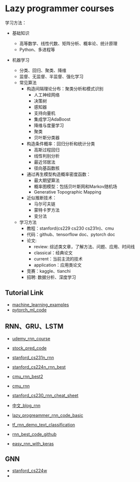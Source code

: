 # Lazy programmer courses  

学习方法：

- 基础知识  
    - 高等数学、线性代数、矩阵分析、概率论、统计原理  
    - Python、多进程等

- 机器学习 
    - 分类、回归、聚类、降维  
    - 监督、无监督、半监督、强化学习
    - 常见算法
      - 构造间隔理论分布：聚类分析和模式识别
          - 人工神经网络
          - 决策树
          - 感知器
          - 支持向量机
          - 集成学习AdaBoost
          - 降维与度量学习
          - 聚类
          - 贝叶斯分类器
      - 构造条件概率：回归分析和统计分类
          - 高斯过程回归
          - 线性判别分析
          - 最近邻居法
          - 径向基函数核
      - 通过再生模型构造概率密度函数：
          - 最大期望算法
          - 概率图模型：包括贝叶斯网和Markov随机场
          - Generative Topographic Mapping 
      - 近似推断技术：
          - 马尔可夫链
          - 蒙特卡罗方法
          - 变分法
    - 学习方法
      - 教程：stanford(cs229 cs230 cs231n)、cmu 
      - 代码：github、tensorflow doc、pytorch doc
      - 论文: 
          - review: 综述类文章，了解方法、问题、应用、时间线
          - classical：经典论文
          - current：当前主流的技术
          - application：应用类论文
      - 竞赛：kaggle、tianchi
      - 招聘: 数据分析、深度学习


## Tutorial Link 

- [machine_learning_examples](https://github.com/lazyprogrammer/machine_learning_examples)  
- [pytorch_ml_code](https://github.com/udacity/deep-learning-v2-pytorch)  

## RNN、GRU、LSTM

- [udemy_rnn_course](https://www.udemy.com/course/deep-learning-recurrent-neural-networks-in-python/)  
- [stock_pred_code](https://lazyprogrammer.me/stock-prediction/)  
- [stanford_cs231n_rnn](http://cs231n.stanford.edu/slides/2017/cs231n_2017_lecture10.pdf)  
- [stanford_cs224n_rnn_best](https://web.stanford.edu/class/cs224n/slides/cs224n-2020-lecture07-fancy-rnn.pdf)  
- [cmu_rnn_best2](http://www.cs.cmu.edu/~bhiksha/courses/deeplearning/Spring.2018/www/recitations/rec5.rnn.pdf)    
- [cmu_rnn](http://www.cs.cmu.edu/~mgormley/courses/10601-s18/slides/lecture17-rnn.pdf)    
- [stanford_cs230_rnn_cheat_sheet](https://stanford.edu/~shervine/teaching/cs-230/cheatsheet-recurrent-neural-networks)
- [中文_blog_rnn](https://medium.com/analytics-vidhya/rnn-vs-gru-vs-lstm-863b0b7b1573)
  
- [lazy_progreammer_rnn_code_basic](https://lazyprogrammer.me/stock-prediction/)   
- [tf_rnn_demo_text_classification](https://www.tensorflow.org/tutorials/text/text_classification_rnn)  
- [rnn_best_code_github](https://github.com/omerbsezer/LSTM_RNN_Tutorials_with_Demo)  
- [easy_rnn_with_keras](https://github.com/buomsoo-kim/Easy-deep-learning-with-Keras)


## GNN 

- [stanford_cs224w](http://web.stanford.edu/class/cs224w/)  
- 